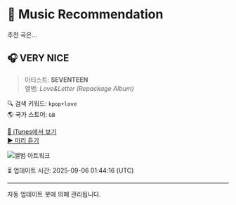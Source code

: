 
# 🎵 Music Recommendation

추천 곡은...

## 🎧 VERY NICE  
> 아티스트: **SEVENTEEN**  
> 앨범: _Love&Letter (Repackage Album)_  

🔍 검색 키워드: `kpop+love`  
🌎 국가 스토어: `GB`

[🔗 iTunes에서 보기](https://music.apple.com/gb/album/very-nice/1130828885?i=1130828898&uo=4)  
[▶️ 미리 듣기](https://audio-ssl.itunes.apple.com/itunes-assets/AudioPreview211/v4/22/13/0a/22130abd-a094-79f1-a68c-e0b8f15e4ea7/mzaf_15855294663699826205.plus.aac.p.m4a)

![앨범 아트워크](https://is1-ssl.mzstatic.com/image/thumb/Music124/v4/32/cb/c4/32cbc434-82b9-6b8e-8cc8-752b554b49f9/cover-.jpg/100x100bb.jpg)

⏳ 업데이트 시간: 2025-09-06 01:44:16 (UTC)

---
자동 업데이트 봇에 의해 관리됩니다.
